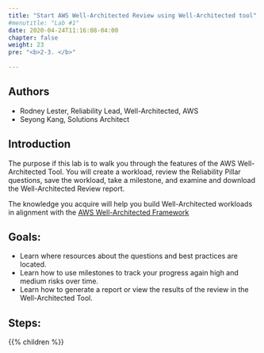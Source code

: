 ```yaml
---
title: "Start AWS Well-Architected Review using Well-Architected tool"
#menutitle: "Lab #1"
date: 2020-04-24T11:16:08-04:00
chapter: false
weight: 23
pre: "<b>2-3. </b>"
 
---
```

## Authors
- Rodney Lester, Reliability Lead, Well-Architected, AWS
- Seyong Kang, Solutions Architect

## Introduction

The purpose if this lab is to walk you through the features of the AWS Well-Architected Tool. You will create a workload, review the Reliability Pillar questions, save the workload, take a milestone, and examine and download the Well-Architected Review report.

The knowledge you acquire will help you build Well-Architected workloads in alignment with the [AWS Well-Architected Framework](https://aws.amazon.com/architecture/well-architected/)

## Goals:

* Learn where resources about the questions and best practices are located.
* Learn how to use milestones to track your progress again high and medium risks over time.
* Learn how to generate a report or view the results of the review in the Well-Architected Tool.

## Steps:
{{% children  %}}
